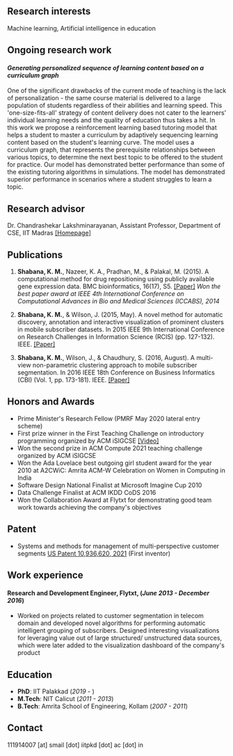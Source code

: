 ## Research interests
Machine learning, Artificial intelligence in education

## Ongoing research work
#### _Generating personalized sequence of learning content based on a curriculum graph_
One of the significant drawbacks of the current mode of teaching is the lack of personalization - the same course material is delivered to a large population of students regardless of their abilities and learning speed. This 'one-size-fits-all' strategy of content delivery does not cater to the learners' individual learning needs and the quality of education thus takes a hit. In this work we propose a reinforcement learning based tutoring model that helps a student to master a curriculum by adaptively sequencing learning content based on the student's learning curve. The model uses a curriculum graph, that represents the prerequisite relationships between various topics, to determine the next best topic to be offered to the student for practice. Our model has demonstrated better performance than some of the existing tutoring algorithms in simulations. The model has demonstrated superior performance in scenarios where a student struggles to learn a topic.

## Research advisor
Dr. Chandrashekar Lakshminarayanan,
Assistant Professor,
Department of CSE,
IIT Madras
[[Homepage]](https://sites.google.com/view/chandrashekar-lakshminarayanan)

## Publications

1. **Shabana, K. M.**, Nazeer, K. A., Pradhan, M., & Palakal, M. (2015). A computational method for drug repositioning using publicly available gene expression data. BMC bioinformatics, 16(17), S5. [[Paper]](https://bmcbioinformatics.biomedcentral.com/articles/10.1186/1471-2105-16-S17-S5) _Won the best paper award at IEEE 4th International Conference on Computational Advances in Bio and Medical Sciences (ICCABS), 2014_

2. **Shabana, K. M.**, & Wilson, J. (2015, May). A novel method for automatic discovery, annotation and interactive visualization of prominent clusters in mobile subscriber datasets. In 2015 IEEE 9th International Conference on Research Challenges in Information Science (RCIS) (pp. 127-132). IEEE.
[[Paper]](https://ieeexplore.ieee.org/document/7128872/?tp=&arnumber=7128872)

3. **Shabana, K. M.**, Wilson, J., & Chaudhury, S. (2016, August). A multi-view non-parametric clustering approach to mobile subscriber segmentation. In 2016 IEEE 18th Conference on Business Informatics (CBI) (Vol. 1, pp. 173-181). IEEE. [[Paper]](https://ieeexplore.ieee.org/abstract/document/7780312)

## Honors and Awards

- Prime Minister's Research Fellow (PMRF May 2020 lateral entry scheme)
- First prize winner in the First Teaching Challenge on introductory programming organized by ACM iSIGCSE [[Video]](https://www.youtube.com/watch?v=UFDV_EvYwmw)
- Won the second prize in ACM Compute 2021 teaching challenge organized by ACM iSIGCSE
- Won the Ada Lovelace best outgoing girl student award for the year 2010 at A2CWiC: Amrita ACM-W Celebration on Women in Computing in India
- Software Design National Finalist at Microsoft Imagine Cup 2010
- Data Challenge Finalist at ACM IKDD CoDS 2016
- Won the Collaboration Award at Flytxt for demonstrating good team work towards achieving the company's objectives

## Patent
- Systems and methods for management of multi-perspective customer segments [US Patent 10,936,620, 2021](https://patents.google.com/patent/US10936620B2) (First inventor)

## Work experience
#### **Research and Development Engineer**, **Flytxt**, (_June 2013 - December 2016_)
- Worked on projects related to customer segmentation in telecom domain and developed  novel algorithms for performing automatic intelligent grouping of subscribers. Designed interesting visualizations for leveraging value out of large structured/ unstructured data sources, which were later added to the visualization dashboard of the company's product

## Education

- **PhD**: IIT Palakkad (_2019_ - )
- **M.Tech**: NIT Calicut (_2011 - 2013_)
- **B.Tech**: Amrita School of Engineering, Kollam (_2007 - 2011_)

## Contact

111914007 [at] smail [dot] iitpkd [dot] ac [dot] in
